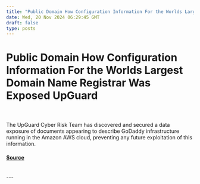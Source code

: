 ```yaml
---
title: "Public Domain How Configuration Information For the Worlds Largest Domain Name Registrar Was Exposed UpGuard"
date: Wed, 20 Nov 2024 06:29:45 GMT
draft: false
type: posts
---
```

# Public Domain How Configuration Information For the Worlds Largest Domain Name Registrar Was Exposed UpGuard

<br/>

<br/>
The UpGuard Cyber Risk Team has discovered and secured a data exposure of documents appearing to describe GoDaddy infrastructure running in the Amazon AWS cloud, preventing any future exploitation of this information.

#### [Source](https://www.upguard.com/breaches/public-domain-how-configuration-information-for-the-worlds-largest-domain-name-registrar-was-exposed-online)

<br/>
---
